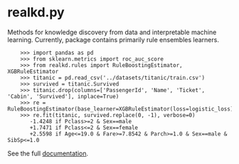 # realkd.py

Methods for knowledge discovery from data and interpretable machine learning.
Currently, package contains primarily rule ensembles learners.

```
    >>> import pandas as pd
    >>> from sklearn.metrics import roc_auc_score
    >>> from realkd.rules import RuleBoostingEstimator, XGBRuleEstimator
    >>> titanic = pd.read_csv('../datasets/titanic/train.csv')
    >>> survived = titanic.Survived
    >>> titanic.drop(columns=['PassengerId', 'Name', 'Ticket', 'Cabin', 'Survived'], inplace=True)
    >>> re = RuleBoostingEstimator(base_learner=XGBRuleEstimator(loss=logistic_loss))
    >>> re.fit(titanic, survived.replace(0, -1), verbose=0)
       -1.4248 if Pclass>=2 & Sex==male
       +1.7471 if Pclass<=2 & Sex==female
       +2.5598 if Age<=19.0 & Fare>=7.8542 & Parch>=1.0 & Sex==male & SibSp<=1.0
```

See the full [documentation](https://realkdpy.readthedocs.io/en/latest/index.html).